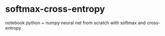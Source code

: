 # softmax-cross-entropy
notebook python + numpy neural net from scratch with softmax and cross-entropy 
